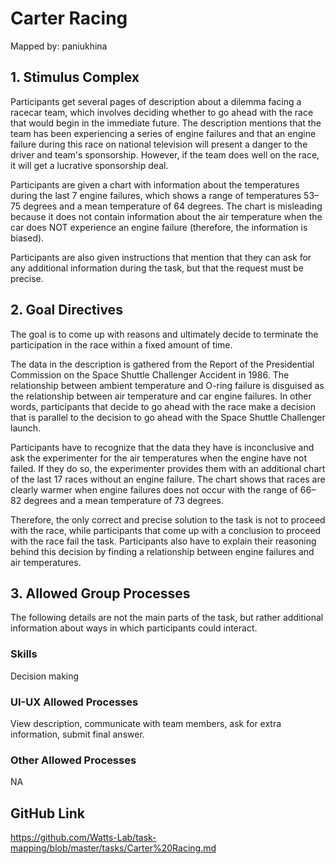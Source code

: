 # Carter Racing

Mapped by: paniukhina 

## 1. Stimulus Complex 
Participants get several pages of description about a dilemma facing a racecar team, which involves deciding whether to go ahead with the race that would begin in the immediate future. The description mentions that the team has been experiencing a series of engine failures and that an engine failure during this race on national television will present a danger to the driver and team's sponsorship. However, if the team does well on the race, it will get a lucrative sponsorship deal.

Participants are given a chart with information about the temperatures during the last 7 engine failures, which shows a range of temperatures 53–75 degrees and a mean temperature of 64 degrees. The chart is misleading because it does not contain information about the air temperature when the car does NOT experience an engine failure (therefore, the information is biased).

Participants are also given instructions that mention that they can ask for any additional information during the task, but that the request must be precise.

## 2. Goal Directives 
The goal is to come up with reasons and ultimately decide to terminate the participation in the race within a fixed amount of time.

The data in the description is gathered from the Report of the Presidential Commission on the Space Shuttle Challenger Accident in 1986. The relationship between ambient temperature and O-ring failure is disguised as the relationship between air temperature and car engine failures. In other words, participants that decide to go ahead with the race make a decision that is parallel to the decision to go ahead with the Space Shuttle Challenger launch.

Participants have to recognize that the data they have is inconclusive and ask the experimenter for the air temperatures when the engine have not failed. If they do so, the experimenter provides them with an additional chart of the last 17 races without an engine failure. The chart shows that races are clearly warmer when engine failures does not occur with the range of 66–82 degrees and a mean temperature of 73 degrees.

Therefore, the only correct and precise solution to the task is not to proceed with the race, while participants that come up with a conclusion to proceed with the race fail the task. Participants also have to explain their reasoning behind this decision by finding a relationship between engine failures and air temperatures.

## 3. Allowed Group Processes 
The following details are not the main parts of the task, but rather additional information about ways in which participants could interact.

### Skills 
Decision making

### UI-UX Allowed Processes
View description, communicate with team members, ask for extra information, submit final answer.

### Other Allowed Processes
NA

## GitHub Link 
https://github.com/Watts-Lab/task-mapping/blob/master/tasks/Carter%20Racing.md
